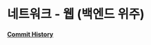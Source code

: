 # 네트워크 - 웹 (백엔드 위주)


#### [Commit History](https://github.com/CharmStrange/Study/activity?ref=%EC%84%9C%EB%B9%84%EC%8A%A4_%EC%84%9C%EB%B2%84)
